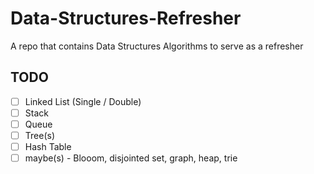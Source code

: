 # Data-Structures-Refresher
A repo that contains Data Structures Algorithms to serve as a refresher

## TODO 
- [ ] Linked List (Single / Double)
- [ ] Stack
- [ ] Queue
- [ ] Tree(s)
- [ ] Hash Table
- [ ] maybe(s)  - Blooom, disjointed set, graph, heap, trie

